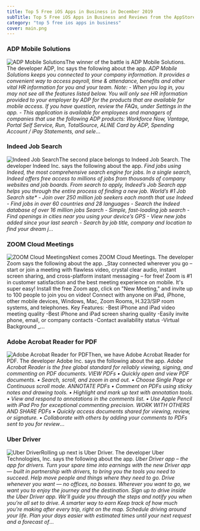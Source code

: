 ```yaml
---
title: Top 5 Free iOS Apps in Business in December 2019
subTitle: Top 5 Free iOS Apps in Business and Reviews from the AppStore in December 2019.
category: "top 5 free ios apps in business"
cover: main.png
---
```


### ADP Mobile Solutions

![ADP Mobile Solutions](https://is3-ssl.mzstatic.com/image/thumb/Purple113/v4/a3/5b/20/a35b2014-51e5-0598-2368-a0b874641247/AppIcon-0-1x_U007emarketing-0-0-GLES2_U002c0-512MB-sRGB-0-0-0-85-220-0-0-0-9.png/100x100bb.png)The winner of the battle is ADP Mobile Solutions. The developer ADP, Inc says the following about the app. _ADP Mobile Solutions keeps you connected to your company information.  It provides a convenient way to access payroll, time & attendance, benefits and other vital HR information for you and your team.    Note: - When you log in, you may not see all the features listed below.  You will only see HR information provided to your employer by ADP for the products that are available for mobile access.  If you have question, review the FAQs, under Settings in the app. - This application is available for employees and managers of companies that use the following ADP products: Workforce Now, Vantage, Portal Self Service, Run, TotalSource, ALINE Card by ADP, Spending Account / iPay Statements, and sele_...

### Indeed Job Search

![Indeed Job Search](https://is3-ssl.mzstatic.com/image/thumb/Purple123/v4/da/2c/cf/da2ccf55-1f56-6481-4a2f-2b3d07c59ab5/AppIcon-0-0-1x_U007emarketing-0-0-0-7-0-0-sRGB-0-0-0-GLES2_U002c0-512MB-85-220-0-0.png/100x100bb.png)The second place belongs to Indeed Job Search. The developer Indeed Inc. says the following about the app. _Find jobs using Indeed, the most comprehensive search engine for jobs. In a single search, Indeed offers free access to millions of jobs from thousands of company websites and job boards.  From search to apply, Indeed’s Job Search app helps you through the entire process of finding a new job.  World’s #1 Job Search site* - Join over 250 million job seekers each month that use Indeed - Find jobs in over 60 countries and 28 languages - Search the Indeed database of over 16 million jobs  Search - Simple, fast-loading job search  - Find openings in cities near you using your device’s GPS - View new jobs added since your last search - Search by job title, company and location to find your dream j_...

### ZOOM Cloud Meetings

![ZOOM Cloud Meetings](https://is3-ssl.mzstatic.com/image/thumb/Purple113/v4/4c/98/cf/4c98cf5e-2d94-e57c-f5e2-23450182f32c/AppIcon-0-1x_U007emarketing-0-0-85-220-0-9.png/100x100bb.png)Next comes ZOOM Cloud Meetings. The developer Zoom says the following about the app. _Stay connected wherever you go – start or join a meeting with flawless video, crystal clear audio, instant screen sharing, and cross-platform instant messaging – for free!  Zoom is #1 in customer satisfaction and the best meeting experience on mobile.   It's super easy! Install the free Zoom app, click on "New Meeting," and invite up to 100 people to join you on video!  Connect with anyone on iPad, iPhone, other mobile devices, Windows, Mac, Zoom Rooms, H.323/SIP room systems, and telephones.  Key Features: -Best iPhone and iPad video meeting quality -Best iPhone and iPad screen sharing quality -Easily invite phone, email, or company contacts -Contact availability status -Virtual Background _...

### Adobe Acrobat Reader for PDF

![Adobe Acrobat Reader for PDF](https://is3-ssl.mzstatic.com/image/thumb/Purple123/v4/d3/78/b7/d378b787-2846-e46c-2063-0f616a0ce4bf/AppIcon-0-0-1x_U007emarketing-0-0-0-7-0-0-sRGB-0-0-0-GLES2_U002c0-512MB-85-220-0-0.png/100x100bb.png)Then, we have Adobe Acrobat Reader for PDF. The developer Adobe Inc. says the following about the app. _Adobe Acrobat Reader is the free global standard for reliably viewing, signing, and commenting on PDF documents.   VIEW PDFs  • Quickly open and view PDF documents.  • Search, scroll, and zoom in and out.  • Choose Single Page or Continuous scroll mode.   ANNOTATE PDFs  • Comment on PDFs using sticky notes and drawing tools.  • Highlight and mark up text with annotation tools.  • View and respond to annotations in the comments list.  • Use Apple Pencil with iPad Pro for exceptional commenting precision.   WORK WITH OTHERS AND SHARE PDFs  • Quickly access documents shared for viewing, review, or signature.  • Collaborate with others by adding your comments to PDFs sent to you for review_...

### Uber Driver

![Uber Driver](https://is3-ssl.mzstatic.com/image/thumb/Purple123/v4/43/9a/23/439a2395-8786-fa63-02cb-7e0bc0b12b68/AppIcon-0-0-1x_U007emarketing-0-0-0-7-0-0-sRGB-0-0-0-GLES2_U002c0-512MB-85-220-0-0.png/100x100bb.png)Rolling up next is Uber Driver. The developer Uber Technologies, Inc. says the following about the app. _Uber Driver app – the app for drivers.  Turn your spare time into earnings with the new Driver app — built in partnership with drivers, to bring you the tools you need to succeed.  Help move people and things where they need to go. Drive whenever you want — no offices, no bosses. Wherever you want to go, we want you to enjoy the journey and the destination.  Sign up to drive inside the Uber Driver app. We’ll guide you through the steps and notify you when you’re all set to drive.  A smarter way to earn Keep track of how much you’re making after every trip, right on the map. Schedule driving around your life. Plan your days easier with estimated times until your next request and a forecast of_...

